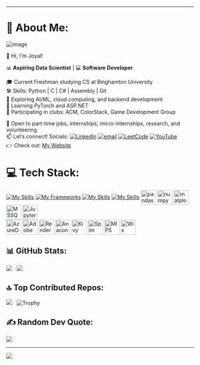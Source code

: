 ***
# 💫 About Me:
![image](https://github.com/user-attachments/assets/dc13aa4e-1c91-49a6-956c-613c4ca4aaff)


👋 Hi, I'm Joyal! 

📊 **Aspiring Data Scientist** | 💻 **Software Developer** 

🎓 Current Freshman studying CS at Binghamton University <br> 
🛠️ Skills: Python | C | C# | Assembly | Git <br>
🤖 Exploring AI/ML, cloud computing, and backend development <br> 
🧠 Learning PyTorch and ASP.NET <br>
👥 Participating in clubs: ACM, ColorStack, Game Development Group 

💼 Open to part-time jobs, internships, micro-internships, research, and volunteering <br> 
📫 Let’s connect! Socials: [![LinkedIn](https://img.shields.io/badge/LinkedIn-%230077B5.svg?logo=linkedin&logoColor=white)](https://www.linkedin.com/in/joyalpaul/) [![email](https://img.shields.io/badge/Email-D14836?logo=gmail&logoColor=white)](mailto:joyalmathewpaul@gmail.com) [![LeetCode](https://img.shields.io/badge/LeetCode-FFA116?logo=leetcode&logoColor=black)](https://leetcode.com/u/JoyalMPaul/) [![YouTube](https://img.shields.io/badge/YouTube-FF0000?logo=youtube&logoColor=white)](https://www.youtube.com/@JoyalPaul-28) <br>
👉 Check out: [My Website](https://joyalmathewpaul.wixsite.com/joyalpaul) <br>

# 💻 Tech Stack: 
[![My Skills](https://skillicons.dev/icons?i=python,cs,c,java,dart,html,css,js)](https://skillicons.dev)
[![My Frameworks](https://skillicons.dev/icons?i=pytorch,dotnet,django,bootstrap,flutter)](https://skillicons.dev)
[![My Skills](https://skillicons.dev/icons?i=mysql)](https://skillicons.dev)
[![My Skills](https://skillicons.dev/icons?i=vscode,visualstudio,idea,pycharm,androidstudio,vim,git,github,powershell,azure)](https://skillicons.dev)
<img src="https://cdn.jsdelivr.net/gh/devicons/devicon@latest/icons/pandas/pandas-original.svg" alt="pandas" height="40" style="vertical-align:middle;"/>
<img src="https://cdn.jsdelivr.net/gh/devicons/devicon@latest/icons/numpy/numpy-original.svg" alt="numpy" height="40" style="vertical-align:middle;"/>
<img src="https://cdn.jsdelivr.net/gh/devicons/devicon@latest/icons/matplotlib/matplotlib-original.svg" alt="matplotlib" height="40" style="vertical-align:middle;"/>
<img src="https://cdn.jsdelivr.net/gh/devicons/devicon@latest/icons/microsoftsqlserver/microsoftsqlserver-original.svg" alt="MSSQL" height="40" style="vertical-align:middle;" />
<img src="https://cdn.jsdelivr.net/gh/devicons/devicon@latest/icons/jupyter/jupyter-original-wordmark.svg" alt="Jupyter" height="40" style="vertical-align:middle;"/>   
<img src="https://cdn.jsdelivr.net/gh/devicons/devicon@latest/icons/azuredevops/azuredevops-original.svg" alt="AzureDevops" height="40" style="vertical-align:middle;"/>
<img src="https://img.icons8.com/?size=100&id=gav46YArUSy1&format=png&color=000000" alt="Adobe" height="40" style="vertical-align:middle;"/>
<img src="https://raw.githubusercontent.com/JoyalMPaul/Assets/refs/heads/main/Render.png?token=GHSAT0AAAAAADJQLB6VKMEBJTQ7KM7DF2GM2GXCU5A" alt="Render" height="40" style="vertical-align:middle;"/>
<img src="https://cdn.jsdelivr.net/gh/devicons/devicon@latest/icons/anaconda/anaconda-original.svg" alt="Anaconda" height="40" style="vertical-align:middle;"/>
<img src="https://upload.wikimedia.org/wikipedia/commons/f/fa/Kivy-logo-black-512.png?20150103154002" alt="Kivy" height="40" style="vertical-align:middle;">
<img src="https://raw.githubusercontent.com/JoyalMPaul/Assets/refs/heads/main/Spim.png?token=GHSAT0AAAAAADJQLB6UZ4BJ4YSB7TIVN23K2GXC3PQ" alt="Spim" height="40" style="vertical-align:middle;"/>
<img src="https://raw.githubusercontent.com/JoyalMPaul/Assets/refs/heads/main/Mips.png?token=GHSAT0AAAAAADJQLB6VSJBUHTWTWSG2XO2W2GXC72A" alt="MIPS" height="40" style="vertical-align:middle;"/>
<img src="https://raw.githubusercontent.com/JoyalMPaul/Assets/refs/heads/main/Wix.png?token=GHSAT0AAAAAADJQLB6UCZWB4Y2BAAWQQ3L42GXDDLQ" alt="Wix" height="40" style="vertical-align:middle;"/>


## 📊 GitHub Stats: 
![](https://nirzak-streak-stats.vercel.app/?user=JoyalMPaul&theme=dark&hide_border=false&v=2) &nbsp;
![](https://github-readme-stats.vercel.app/api/top-langs/?username=JoyalMPaul&theme=dark&hide_border=false&include_all_commits=false&count_private=false&layout=compact&v=2)


## 🔝 Top Contributed Repos: 
![](https://github-contributor-stats.vercel.app/api?username=JoyalMPaul&limit=5&theme=dark&combine_all_yearly_contributions=true&v=2) &nbsp;
![Trophy](https://github-profile-trophy.vercel.app/?username=JoyalMPaul&theme=radical&margin-w=8&row=1&column=2)


## ✍️ Random Dev Quote:
![](https://quotes-github-readme.vercel.app/api?type=horizontal&theme=radical) 

---
[![](https://visitcount.itsvg.in/api?id=JoyalMPaul&icon=0&color=0)](https://visitcount.itsvg.in)

<!-- Proudly created with GPRM ( https://gprm.itsvg.in ) -->
